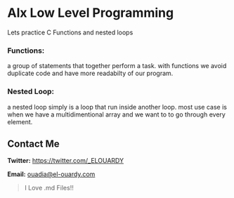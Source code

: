 # Alx Low Level Programming
Lets practice C Functions and nested loops
### Functions:
a group of statements that together perform a task. with functions we avoid duplicate code and have more readabilty of our program.
### Nested Loop:
a nested loop simply is a loop that run inside another loop. most use case is when we have a multidimentional array and we want to to go through every element.
## Contact Me
**Twitter:** https://twitter.com/_ELOUARDY

**Email:** ouadia@el-ouardy.com

> I Love .md Files!!

